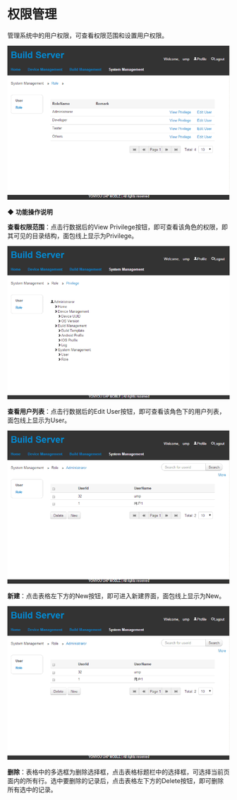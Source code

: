 # 权限管理

管理系统中的用户权限，可查看权限范围和设置用户权限。

![](/articles/build/5-/images/image36.png)

◆ **功能操作说明**

**查看权限范围**：点击行数据后的View Privilege按钮，即可查看该角色的权限，即其可见的目录结构，面包线上显示为Privilege。

![](/articles/build/5-/images/image37.png)

**查看用户列表**：点击行数据后的Edit User按钮，即可查看该角色下的用户列表，面包线上显示为User。

![](/articles/build/5-/images/image38.png)

**新建**：点击表格左下方的New按钮，即可进入新建界面，面包线上显示为New。

![](/articles/build/5-/images/image38.png)

**删除**：表格中的多选框为删除选择框，点击表格标题栏中的选择框，可选择当前页面内的所有行。选中要删除的记录后，点击表格左下方的Delete按钮，即可删除所有选中的记录。

